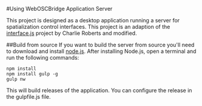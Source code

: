 #Using WebOSCBridge Application Server

This project is designed as a desktop application running a server for spatialization control interfaces.
This project is an adaption of the [interface.js][interfacejs] project by Charlie Roberts and modified.


##Build from source
If you want to build the server from source you'll need to download and install [node.js][nodejs]. After installing Node.js, open a terminal and run the following commands:

```
npm install
npm install gulp -g
gulp nw
```

This will build releases of the application.
You can configure the release in the gulpfile.js file.

[nodejs]:http://nodejs.org
[npm]:http://nodejs.org/download/
[node-webkit]:https://github.com/rogerwang/node-webkit#downloads
[interfacejs]:https://github.com/charlieroberts/interface.js
